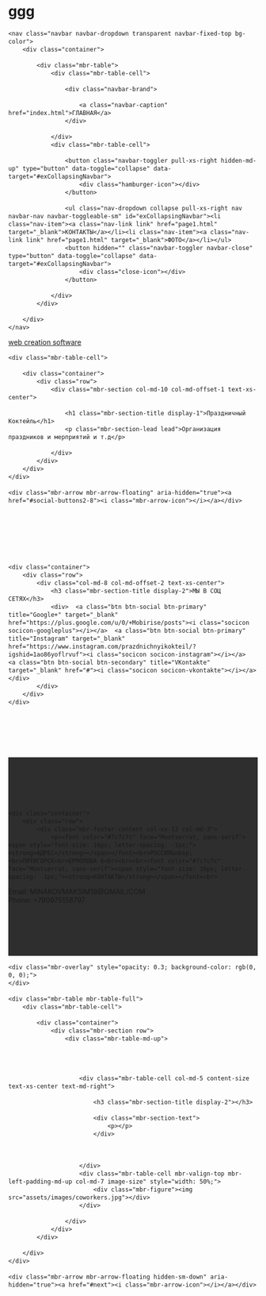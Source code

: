 # ggg<!DOCTYPE html>
<html  >
<head>
  <!-- Site made with Mobirise Website Builder v4.10.0, https://mobirise.com -->
  <meta charset="UTF-8">
  <meta http-equiv="X-UA-Compatible" content="IE=edge">
  <meta name="generator" content="Mobirise v4.10.0, mobirise.com">
  <meta name="viewport" content="width=device-width, initial-scale=1, minimum-scale=1">
  <link rel="shortcut icon" href="assets/images/kisspng-clip-art-balloon-product-design-leaf-line-5ca76d8aa4e262.4778811615544764266754-128x305.png" type="image/x-icon">
  <meta name="description" content="">
  
  <title>Home</title>
  <link rel="stylesheet" href="https://fonts.googleapis.com/css?family=Montserrat:400,700">
  <link rel="stylesheet" href="https://fonts.googleapis.com/css?family=Raleway:100,100i,200,200i,300,300i,400,400i,500,500i,600,600i,700,700i,800,800i,900,900i">
  <link rel="stylesheet" href="https://fonts.googleapis.com/css?family=Lora:400,700,400italic,700italic&subset=latin">
  <link rel="stylesheet" href="assets/tether/tether.min.css">
  <link rel="stylesheet" href="assets/bootstrap/css/bootstrap.min.css">
  <link rel="stylesheet" href="assets/dropdown/css/style.css">
  <link rel="stylesheet" href="assets/animate.css/animate.min.css">
  <link rel="stylesheet" href="assets/socicon/css/styles.css">
  <link rel="stylesheet" href="assets/theme/css/style.css">
  <link rel="stylesheet" href="assets/mobirise/css/mbr-additional.css" type="text/css">
  
  
  
</head>
<body>
  <section id="menu-b" data-rv-view="10">

    <nav class="navbar navbar-dropdown transparent navbar-fixed-top bg-color">
        <div class="container">

            <div class="mbr-table">
                <div class="mbr-table-cell">

                    <div class="navbar-brand">
                        
                        <a class="navbar-caption" href="index.html">ГЛАВНАЯ</a>
                    </div>

                </div>
                <div class="mbr-table-cell">

                    <button class="navbar-toggler pull-xs-right hidden-md-up" type="button" data-toggle="collapse" data-target="#exCollapsingNavbar">
                        <div class="hamburger-icon"></div>
                    </button>

                    <ul class="nav-dropdown collapse pull-xs-right nav navbar-nav navbar-toggleable-sm" id="exCollapsingNavbar"><li class="nav-item"><a class="nav-link link" href="page1.html" target="_blank">КОНТАКТЫ</a></li><li class="nav-item"><a class="nav-link link" href="page1.html" target="_blank">ФОТО</a></li></ul>
                    <button hidden="" class="navbar-toggler navbar-close" type="button" data-toggle="collapse" data-target="#exCollapsingNavbar">
                        <div class="close-icon"></div>
                    </button>

                </div>
            </div>

        </div>
    </nav>

</section>

<section class="engine"><a href="https://mobirise.info/i">web creation software</a></section><section class="mbr-section mbr-section-hero mbr-section-full mbr-section-with-arrow mbr-parallax-background mbr-after-navbar" id="header1-0" data-rv-view="0" style="background-image: url(assets/images/mbr-1920x1280.jpg);">

    

    <div class="mbr-table-cell">

        <div class="container">
            <div class="row">
                <div class="mbr-section col-md-10 col-md-offset-1 text-xs-center">

                    <h1 class="mbr-section-title display-1">Праздничный Коктейль</h1>
                    <p class="mbr-section-lead lead">Организация праздников и мерприятий и т.д</p>
                    
                </div>
            </div>
        </div>
    </div>

    <div class="mbr-arrow mbr-arrow-floating" aria-hidden="true"><a href="#social-buttons2-8"><i class="mbr-arrow-icon"></i></a></div>

</section>

<section class="mbr-section mbr-section-md-padding mbr-parallax-background" id="social-buttons2-8" data-rv-view="3" style="background-image: url(assets/images/mbr-2-1920x1280.jpg); padding-top: 90px; padding-bottom: 90px;">
    
    <div class="container">
        <div class="row">
            <div class="col-md-8 col-md-offset-2 text-xs-center">
                <h3 class="mbr-section-title display-2">МЫ В СОЦ СЕТЯХ</h3>
                <div>  <a class="btn btn-social btn-primary" title="Google+" target="_blank" href="https://plus.google.com/u/0/+Mobirise/posts"><i class="socicon socicon-googleplus"></i></a>  <a class="btn btn-social btn-primary" title="Instagram" target="_blank" href="https://www.instagram.com/prazdnichnyikokteil/?igshid=1ao86yoflrvuf"><i class="socicon socicon-instagram"></i></a>    <a class="btn btn-social btn-secondary" title="VKontakte" target="_blank" href="#"><i class="socicon socicon-vkontakte"></i></a>  </div>
            </div>
        </div>
    </div>
</section>

<section class="mbr-section mbr-section-md-padding mbr-footer footer2" id="contacts2-g" data-rv-view="5" style="background-color: rgb(46, 46, 46); padding-top: 90px; padding-bottom: 90px;">
    
    <div class="container">
        <div class="row">
            <div class="mbr-footer-content col-xs-12 col-md-3">
                <p><font color="#7c7c7c" face="Montserrat, sans-serif"><span style="font-size: 16px; letter-spacing: -1px;"><strong>АДРЕС</strong></span></font><br>РОССИЯ&nbsp;<br>ПЯТИГОРСК<br>ЕРМОЛОВА 6<br><br><br><font color="#7c7c7c" face="Montserrat, sans-serif"><span style="font-size: 16px; letter-spacing: -1px;"><strong>КОНТАКТЫ</strong></span></font><br>
Email: MINAKOVMAKSIM18@GMAIL/COM<br>
Phone: +790975158797<br></p>
            </div>
            <div class="mbr-footer-content col-xs-12 col-md-3"><div><font color="#7c7c7c" face="Montserrat, sans-serif"><span style="letter-spacing: -1px;"><strong></strong></span></font></div></div>
            <div class="col-xs-12 col-md-6">
                <div class="mbr-map"></div>
            </div>
        </div>
    </div>
</section>

<section class="mbr-section mbr-section-hero mbr-section-full header2 mbr-parallax-background" id="header2-1" data-rv-view="7" style="background-image: url(assets/images/mbr-1920x1079.jpg);">

    <div class="mbr-overlay" style="opacity: 0.3; background-color: rgb(0, 0, 0);">
    </div>

    <div class="mbr-table mbr-table-full">
        <div class="mbr-table-cell">

            <div class="container">
                <div class="mbr-section row">
                    <div class="mbr-table-md-up">
                        
                        
                        

                        <div class="mbr-table-cell col-md-5 content-size text-xs-center text-md-right">

                            <h3 class="mbr-section-title display-2"></h3>

                            <div class="mbr-section-text">
                                <p></p>
                            </div>

                            

                        </div>
                        <div class="mbr-table-cell mbr-valign-top mbr-left-padding-md-up col-md-7 image-size" style="width: 50%;">
                            <div class="mbr-figure"><img src="assets/images/coworkers.jpg"></div>
                        </div>

                    </div>
                </div>
            </div>

        </div>
    </div>

    <div class="mbr-arrow mbr-arrow-floating hidden-sm-down" aria-hidden="true"><a href="#next"><i class="mbr-arrow-icon"></i></a></div>

</section>


  <script src="assets/web/assets/jquery/jquery.min.js"></script>
  <script src="assets/tether/tether.min.js"></script>
  <script src="assets/bootstrap/js/bootstrap.min.js"></script>
  <script src="assets/dropdown/js/script.min.js"></script>
  <script src="assets/touch-swipe/jquery.touch-swipe.min.js"></script>
  <script src="assets/jarallax/jarallax.js"></script>
  <script src="assets/viewport-checker/jquery.viewportchecker.js"></script>
  <script src="assets/smooth-scroll/smooth-scroll.js"></script>
  <script src="assets/theme/js/script.js"></script>
  
  
  <input name="animation" type="hidden">
  </body>
</html>
